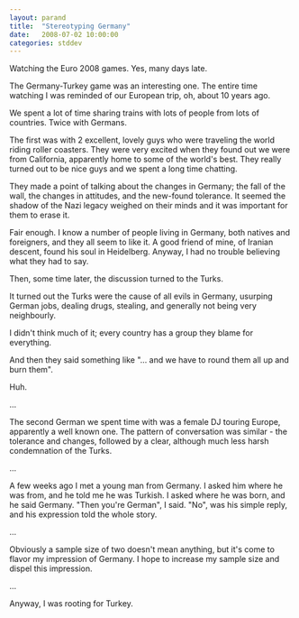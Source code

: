 ```yaml
---
layout: parand
title:  "Stereotyping Germany"
date:   2008-07-02 10:00:00
categories: stddev
---
```

Watching the Euro 2008 games. Yes, many days late.

The Germany-Turkey game was an interesting one. The entire time watching I was reminded of our European trip, oh, about 10 years ago.

We spent a lot of time sharing trains with lots of people from lots of countries. Twice with Germans.

The first was with 2 excellent, lovely guys who were traveling the world riding roller coasters. They were very excited when they found out we were from California, apparently home to some of the world's best. They really turned out to be nice guys and we spent a long time chatting.

They made a point of talking about the changes in Germany; the fall of the wall, the changes in attitudes, and the new-found tolerance. It seemed the shadow of the Nazi legacy weighed on their minds and it was important for them to erase it.

Fair enough. I know a number of people living in Germany, both natives and foreigners, and they all seem to like it. A good friend of mine, of Iranian descent, found his soul in Heidelberg. Anyway, I had no trouble believing what they had to say.

Then, some time later, the discussion turned to the Turks.

It turned out the Turks were the cause of all evils in Germany, usurping German jobs, dealing drugs, stealing, and generally not being very neighbourly.

I didn't think much of it; every country has a group they blame for everything.

And then they said something like "… and we have to round them all up and burn them".

Huh.

…

The second German we spent time with was a female DJ touring Europe, apparently a well known one. The pattern of conversation was similar - the tolerance and changes, followed by a clear, although much less harsh condemnation of the Turks.

…

A few weeks ago I met a young man from Germany. I asked him where he was from, and he told me he was Turkish. I asked where he was born, and he said Germany. "Then you're German", I said. "No", was his simple reply, and his expression told the whole story.

…

Obviously a sample size of two doesn't mean anything, but it's come to flavor my impression of Germany. I hope to increase my sample size and dispel this impression.

…

Anyway, I was rooting for Turkey.
